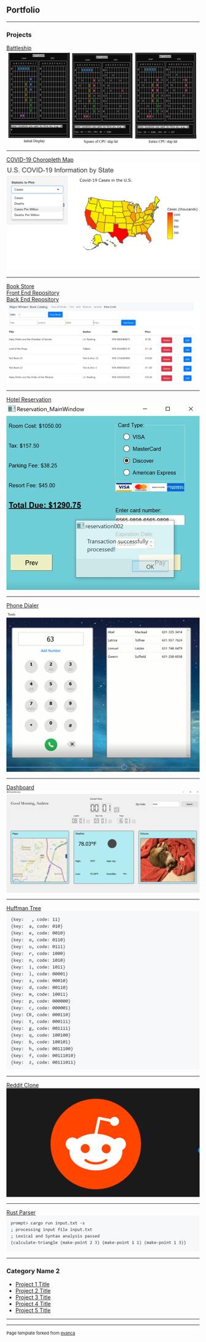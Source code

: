## Portfolio

---

### Projects

[Battleship](https://github.com/andrewwmclain/battleship_v3)
<img src="images/image2.png?raw=true"/>

---
[COVID-19 Choropleth Map](https://github.com/andrewwmclain/R-Covid-Map)
<img src="images/covidmap.png?raw=true"/>

---
[Book Store](https://csc3221-final-project-frontend.herokuapp.com/extra_credit)
<br>
<a href="https://github.com/andrewwmclain/CSC3221_Final_Project_Front_End"> Front End Repository</a>
<br>
<a href="https://github.com/andrewwmclain/CSC3221_Final_Project_Back_End"> Back End Repository</a>
<img src="images/frontEnd1.png?raw=true"/>

---

[Hotel Reservation](https://github.com/andrewwmclain/QtReservation)
<br>
<img src="images/reservation4.png?raw=true"/>

---

[Phone Dialer](https://github.com/andrewwmclain/phonedialer)
<br>
<img src="images/phoneApp7.png?raw=true"/>

---

[Dashboard](https://github.com/andrewwmclain/dashboard)
<br>
<img src="images/dashboardScreenshot.png?raw=true"/>

---

[Huffman Tree](https://github.com/andrewwmclain/huffmantree)
<br>
<img src="images/huffmantree.PNG?raw=true"/>

---

[Reddit Clone](https://github.com/andrewwmclain/reddit_on_rails)
<br>
<img src="images/2qy7unjo2j331.png?raw=true"/>

---

[Rust Parser](https://github.com/andrewwmclain/rust_parser)
<br>
<img src="images/rustparser.png?raw=true"/>

---

### Category Name 2

- [Project 1 Title](http://example.com/)
- [Project 2 Title](http://example.com/)
- [Project 3 Title](http://example.com/)
- [Project 4 Title](http://example.com/)
- [Project 5 Title](http://example.com/)

---




---
<p style="font-size:11px">Page template forked from <a href="https://github.com/evanca/quick-portfolio">evanca</a></p>
<!-- Remove above link if you don't want to attibute -->
